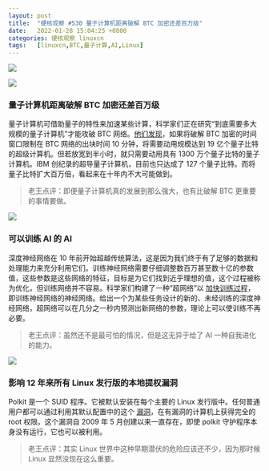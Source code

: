 ```yaml
---
layout: post
title:	"硬核观察 #530 量子计算机距离破解 BTC 加密还差百万级"
date:	2022-01-28 15:04:25 +0800 
categories:	硬核观察 linuxcn 
tags:	[linuxcn,BTC,量子计算,AI,Linux]
---
```



![](/Asserts/Images//attachment/album/202201/28/150251tzrskrlsecezrek6.jpg)


![](/Asserts/Images//attachment/album/202201/28/150314i8k0eehf6cg66ec4.jpg)


### 量子计算机距离破解 BTC 加密还差百万级


量子计算机可借助量子的特性来加速某些计算，科学家们正在研究“到底需要多大规模的量子计算机”才能攻破 BTC 网络。[他们发现](https://www.newscientist.com/article/2305646-quantum-computers-are-a-million-times-too-small-to-hack-bitcoin/)，如果将破解 BTC 加密的时间窗口限制在 BTC 网络的出块时间 10 分钟，将需要动用规模达到 19 亿个量子比特的超级计算机。但若放宽到半小时，就只需要动用具有 1300 万个量子比特的量子计算机。IBM 创纪录的超导量子计算机，目前也只达成了 127 个量子比特。而将量子比特扩大百万倍，看起来在十年内不大可能做到。



> 
> 老王点评：即便量子计算机真的发展到那么强大，也有比破解 BTC 更重要的事情要做。
> 
> 
> 


![](/Asserts/Images//attachment/album/202201/28/150327kozkyyq51zpq5zko.jpg)


### 可以训练 AI 的 AI


深度神经网络在 10 年前开始超越传统算法，这是因为我们终于有了足够的数据和处理能力来充分利用它们。训练神经网络需要仔细调整数百万甚至数十亿的参数值，这些参数是这些网络的特征，目标是为它们找到近乎理想的值，这个过程被称为优化，但训练网络并不容易。科学家们构建了一种“超网络”以 [加快训练过程](https://www.quantamagazine.org/researchers-build-ai-that-builds-ai-20220125/)，即训练神经网络的神经网络。给出一个为某些任务设计的新的、未经训练的深度神经网络，超网络可以在几分之一秒内预测出新网络的参数，理论上可以使训练不再必要。



> 
> 老王点评：虽然还不是最可怕的情况，但是这无异于给了 AI 一种自我进化的能力。
> 
> 
> 


![](/Asserts/Images//attachment/album/202201/28/150351yiw8880t89iw92dm.jpg)


### 影响 12 年来所有 Linux 发行版的本地提权漏洞


Polkit 是一个 SUID 程序。它被默认安装在每个主要的 Linux 发行版中。任何普通用户都可以通过利用其默认配置中的这个 [漏洞](https://www.zdnet.com/article/major-linux-policykit-security-vulnerability-uncovered-pwnkit/)，在有漏洞的计算机上获得完全的 root 权限。这个漏洞自 2009 年 5 月创建以来一直存在，即使 polkit 守护程序本身没有运行，它也可以被利用。



> 
> 老王点评：其实 Linux 世界中这种早期潜伏的危险应该还不少，因为那时候 Linux 显然没现在这么重要。
> 
> 
>
